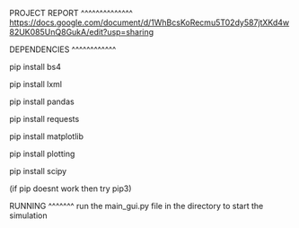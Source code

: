 
PROJECT REPORT
^^^^^^^^^^^^^^
https://docs.google.com/document/d/1WhBcsKoRecmu5T02dy587jtXKd4w82UK085UnQ8GukA/edit?usp=sharing


DEPENDENCIES
^^^^^^^^^^^^

pip install bs4

pip install lxml

pip install pandas

pip install requests

pip install matplotlib

pip install plotting

pip install scipy

(if pip doesnt work then try pip3)

RUNNING
^^^^^^^
run the main_gui.py file in the directory to start the simulation

